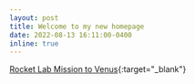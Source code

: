 ```yaml
---
layout: post
title: Welcome to my new homepage
date: 2022-08-13 16:11:00-0400
inline: true
---
```


[Rocket Lab Mission to Venus](https://www.mdpi.com/2226-4310/9/8/445/htm){:target="\_blank"}
